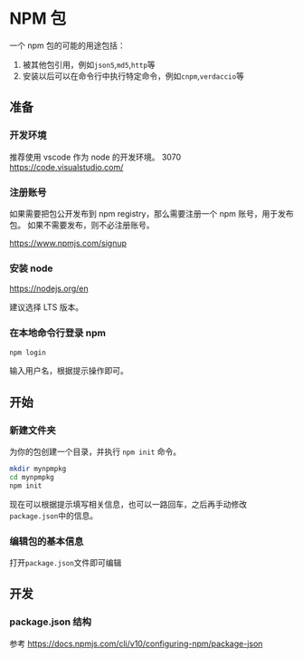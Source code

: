 # NPM 包

一个 npm 包的可能的用途包括：

1. 被其他包引用，例如`json5`,`md5`,`http`等
1. 安装以后可以在命令行中执行特定命令，例如`cnpm`,`verdaccio`等

## 准备

### 开发环境

推荐使用 vscode 作为 node 的开发环境。
3070
https://code.visualstudio.com/

### 注册账号

如果需要把包公开发布到 npm registry，那么需要注册一个 npm 账号，用于发布包。
如果不需要发布，则不必注册账号。

https://www.npmjs.com/signup

### 安装 node

https://nodejs.org/en

建议选择 LTS 版本。

### 在本地命令行登录 npm

```bash
npm login
```

输入用户名，根据提示操作即可。

## 开始

### 新建文件夹

为你的包创建一个目录，并执行 `npm init` 命令。

```bash
mkdir mynpmpkg
cd mynpmpkg
npm init
```

现在可以根据提示填写相关信息，也可以一路回车，之后再手动修改`package.json`中的信息。

### 编辑包的基本信息

打开`package.json`文件即可编辑

## 开发

### package.json 结构

参考 https://docs.npmjs.com/cli/v10/configuring-npm/package-json
